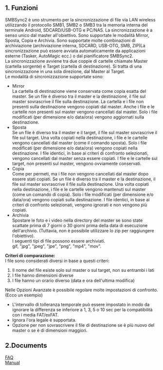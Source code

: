 ## 1. Funzioni<br>
SMBSync2 è uno strumento per la sincronizzazione di file via LAN wireless utilizzando il protocollo SMB1, SMB2 o SMB3 tra la memoria interna del terminale Android, SDCARD/USB-OTG e PC/NAS. La sincronizzazione è a senso unico dal master all'obiettivo. Sono supportate le modalità Mirror, Sposta, Copia e Archivia. Sono supportate molte combinazioni di archiviazione (archiviazione interna, SDCARD, USB-OTG, SMB, ZIP)La sincronizzazione può essere avviata automaticamente da applicazioni esterne (Tasker, AutoMagic ecc.) o dal pianificatore SMBSync2.   <br>
La sincronizzazione avviene tra due coppie di cartelle chiamate Master (cartella sorgente) e Target (cartella di destinazione). Si tratta di una sincronizzazione in una sola direzione, dal Master al Target.  
Le modalità di sincronizzazione supportate sono:<br>

- Mirror<br>
  La cartella di destinazione viene conservata come copia esatta del master. Se un file è diverso tra il master e la destinazione, il file sul master sovrascrive il file sulla destinazione. La cartella e i file non presenti sulla destinazione vengono copiati dal master. Anche i file e le cartelle non presenti sul master vengono cancellati dal master. Solo i file modificati (per dimensione e/o data/ora) vengono aggiornati sulla destinazione.<br>
- Sposta<br>
  Se un file è diverso tra il master e il target, il file sul master sovrascrive il file sul target. Una volta copiati nella destinazione, i file e le cartelle vengono cancellati dal master (come il comando sposta).
  Solo i file modificati (per dimensione e/o data/ora) vengono copiati nella destinazione. I file identici, in base ai criteri di confronto selezionati, vengono cancellati dal master senza essere copiati. I file e le cartelle sul target, non presenti sul master, vengono ovviamente conservati.<br>
- Copia<br>
  Come per permeti, ma i file non vengono cancellati dal master dopo essere stati copiati.
  Se un file è diverso tra il master e la destinazione, il file sul master sovrascrive il file sulla destinazione. Una volta copiati nella destinazione, i file e le cartelle vengono mantenuti sul master (come un comando di copia).
  Solo i file modificati (per dimensione e/o data/ora) vengono copiati sulla destinazione. I file identici, in base ai criteri di confronto selezionati, vengono ignorati e non vengono più copiati.<br>
- Archivia<br>
  Spostare le foto e i video nella directory del master se sono state scattate prima di 7 giorni o 30 giorni prima della data di esecuzione dell'archivio. (Tuttavia, non è possibile utilizzare lo zip per raggiungere l'obiettivo).  <br>
I seguenti tipi di file possono essere archiviati.  <br>
gif, "jpg", "jpeg", "jpe", "png", "mp4", "mov".  <br>

**Criteri di comparazione:**   
I file sono considerati diversi in base a questi criteri:<br>

1. Il nome del file esiste solo sul master o sul target, non su entrambi i lati<br>
2. I file hanno dimensioni diverse<br>
3. I file hanno un orario diverso (data e ora dell'ultima modifica)   <br>

Nelle Opzioni Avanzate è possibile regolare molte impostazioni di confronto. (Ecco un esempio)<br>
- L'intervallo di tolleranza temporale può essere impostato in modo da ignorare la differenza se inferiore a 1, 3, 5 o 10 sec per la compatibilità con i media FAT/exFAT. <br>
- Ignora l'ora legale è supportata. <br>
- Opzione per non sovrascrivere il file di destinazione se è più nuovo del master o se è di dimensioni maggiori.<br>

## 2.Documents<br>
[FAQ](https://sentaroh.github.io/Documents/SMBSync2/SMBSync2_FAQ_EN.htm)<br>
[Manual](https://sentaroh.github.io/Documents/SMBSync2/SMBSync2_Desc_EN.htm)<br>
